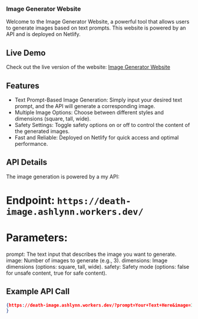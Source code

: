 ### Image Generator Website
Welcome to the Image Generator Website, a powerful tool that allows users to generate images based on text prompts. This website is powered by an API and is deployed on Netlify.
 
## Live Demo
Check out the live version of the website: [Image Generator Website](https://image-gen-web.netlify.app/)

## Features
* Text Prompt-Based Image Generation: Simply input your desired text prompt, and the API will generate a corresponding image.
* Multiple Image Options: Choose between different styles and dimensions (square, tall, wide).
* Safety Settings: Toggle safety options on or off to control the content of the generated images.
* Fast and Reliable: Deployed on Netlify for quick access and optimal performance.

## API Details
The image generation is powered by a my API:
# Endpoint: `https://death-image.ashlynn.workers.dev/`
# Parameters:
  prompt: The text input that describes the image you want to generate.
  image: Number of images to generate (e.g., 3).
  dimensions: Image dimensions (options: square, tall, wide).
  safety: Safety mode (options: false for unsafe content, true for safe content).

## Example API Call 

```json
{https://death-image.ashlynn.workers.dev/?prompt=Your+Text+Here&image=3&dimensions=square&tall&wide&safety=true
}
